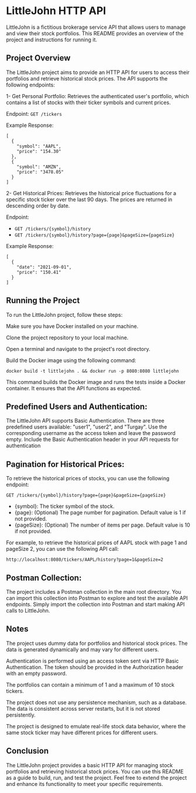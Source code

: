 # LittleJohn HTTP API
LittleJohn is a fictitious brokerage service API that allows users to manage and view their stock portfolios. This README provides an overview of the project and instructions for running it.

## Project Overview
The LittleJohn project aims to provide an HTTP API for users to access their portfolios and retrieve historical stock prices. The API supports the following endpoints:

1- Get Personal Portfolio: Retrieves the authenticated user's portfolio, which contains a list of stocks with their ticker symbols and current prices.

Endpoint: ```GET /tickers```

Example Response:
```
[
  {
    "symbol": "AAPL",
    "price": "154.30"
  },
  {
    "symbol": "AMZN",
    "price": "3478.05"
  }
]

```

2- Get Historical Prices: Retrieves the historical price fluctuations for a specific stock ticker over the last 90 days. The prices are returned in descending order by date.

Endpoint: 

- ```GET /tickers/{symbol}/history```
- ```GET /tickers/{symbol}/history?page={page}&pageSize={pageSize}```

Example Response:
```
[
  {
    "date": "2021-09-01",
    "price": "150.41"
  }
]

```

## Running the Project
To run the LittleJohn project, follow these steps:

Make sure you have Docker installed on your machine.

Clone the project repository to your local machine.

Open a terminal and navigate to the project's root directory.

Build the Docker image using the following command:

```docker build -t littlejohn . && docker run -p 8080:8080 littlejohn```

This command builds the Docker image and runs the tests inside a Docker container. It ensures that the API functions as expected.

## Predefined Users and Authentication: 
The LittleJohn API supports Basic Authentication. There are three predefined users available: "user1", "user2", and "Turgay". Use the corresponding username as the access token and leave the password empty. Include the Basic Authentication header in your API requests for authentication

## Pagination for Historical Prices: 
To retrieve the historical prices of stocks, you can use the following endpoint:

```GET /tickers/{symbol}/history?page={page}&pageSize={pageSize}```

- {symbol}: The ticker symbol of the stock.
- {page}: (Optional) The page number for pagination. Default value is 1 if not provided.
- {pageSize}: (Optional) The number of items per page. Default value is 10 if not provided.

For example, to retrieve the historical prices of AAPL stock with page 1 and pageSize 2, you can use the following API call:

```http://localhost:8080/tickers/AAPL/history?page=1&pageSize=2```

## Postman Collection:
 The project includes a Postman collection in the main root directory. You can import this collection into Postman to explore and test the available API endpoints. Simply import the collection into Postman and start making API calls to LittleJohn.

## Notes
The project uses dummy data for portfolios and historical stock prices. The data is generated dynamically and may vary for different users.

Authentication is performed using an access token sent via HTTP Basic Authentication. The token should be provided in the Authorization header with an empty password.

The portfolios can contain a minimum of 1 and a maximum of 10 stock tickers.

The project does not use any persistence mechanism, such as a database. The data is consistent across server restarts, but it is not stored persistently.

The project is designed to emulate real-life stock data behavior, where the same stock ticker may have different prices for different users.

## Conclusion
The LittleJohn project provides a basic HTTP API for managing stock portfolios and retrieving historical stock prices. You can use this README as a guide to build, run, and test the project. Feel free to extend the project and enhance its functionality to meet your specific requirements.